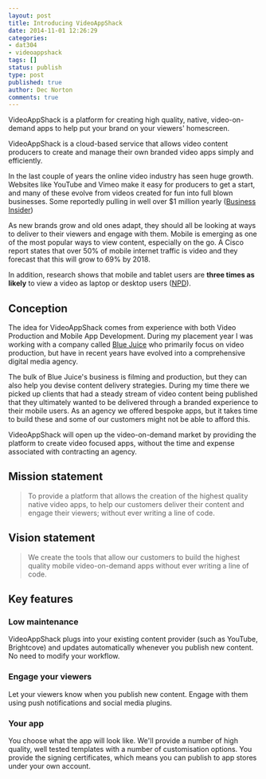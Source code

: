```yaml
---
layout: post
title: Introducing VideoAppShack
date: 2014-11-01 12:26:29
categories:
- dat304
- videoappshack
tags: []
status: publish
type: post
published: true
author: Dec Norton
comments: true
---
```


VideoAppShack is a platform for creating high quality, native, video-on-demand apps to help put your brand on your viewers' homescreen.

<!--more-->

VideoAppShack is a cloud-based service that allows video content producers to create and manage their own branded video apps simply and efficiently.

In the last couple of years the online video industry has seen huge growth. Websites like YouTube and Vimeo make it easy for producers to get a start, and many of these evolve from videos created for fun into full blown businesses. Some reportedly pulling in well over $1 million yearly ([Business Insider](http://www.businessinsider.com/richest-youtube-stars-2014-3?op=1&IR=T))

As new brands grow and old ones adapt, they should all be looking at ways to deliver to their viewers and engage with them. Mobile is emerging as one of the most popular ways to view content, especially on the go. A Cisco report states that over 50% of mobile internet traffic is video and they forecast that this will grow to 69% by 2018.

In addition, research shows that mobile and tablet users are **three times as likely** to view a video as laptop or desktop users ([NPD](http://www.forbes.com/sites/darcytravlos/2012/08/18/video-tablets-the-mobile-catalyst-for-e-commerce-watch-out-amazon/)).

## Conception

The idea for VideoAppShack comes from experience with both Video Production and Mobile App Development. During my placement year I was working with a company called [Blue Juice](http://bluejuice.co.uk) who primarily focus on video production, but have in recent years have evolved into a comprehensive digital media agency.

The bulk of Blue Juice's business is filming and production, but they can also help you devise content delivery strategies. During my time there we picked up clients that had a steady stream of video content being published that they ultimately wanted to be delivered through a branded experience to their mobile users. As an agency we offered bespoke apps, but it takes time to build these and some of our customers might not be able to afford this.

VideoAppShack will open up the video-on-demand market by providing the platform to create video focused apps, without the time and expense associated with contracting an agency.

## Mission statement

> To provide a platform that allows the creation of the highest quality native video apps, to help our customers deliver their content and engage their viewers; without ever writing a line of code.

## Vision statement

> We create the tools that allow our customers to build the highest quality mobile video-on-demand apps without ever writing a line of code.

## Key features

### Low maintenance
VideoAppShack plugs into your existing content provider (such as YouTube, Brightcove) and updates automatically whenever you publish new content. No need to modify your workflow.

### Engage your viewers
Let your viewers know when you publish new content. Engage with them using push notifications and social media plugins.

### Your app
You choose what the app will look like. We'll provide a number of high quality, well tested templates with a number of customisation options.
You provide the signing certificates, which means you can publish to app stores under your own account.
